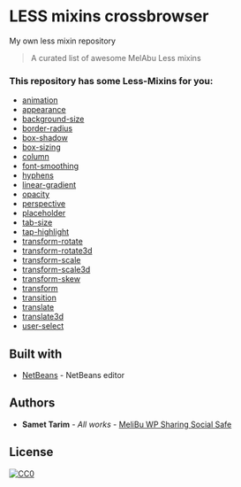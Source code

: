 # LESS mixins crossbrowser

My own less mixin repository

> A curated list of awesome MelAbu Less mixins

### This repository has some Less-Mixins for you:

* [animation](partials/_animation.less)
* [appearance](partials/_appearance.less)
* [background-size](partials/_background-size.less)
* [border-radius](partials/_border-radius.less)
* [box-shadow](partials/_box-shadow.less)
* [box-sizing](partials/_box-sizing.less)
* [column](partials/_column.less)
* [font-smoothing](partials/_font-smoothing.less)
* [hyphens](partials/_hyphens.less)
* [linear-gradient](partials/_linear-gradient.less)
* [opacity](partials/_opacity.less)
* [perspective](partials/_perspective.less)
* [placeholder](partials/_placeholder.less)
* [tab-size](partials/_tab-size.less)
* [tap-highlight](partials/_tap-highlight.less)
* [transform-rotate](partials/_transform-rotate.less)
* [transform-rotate3d](partials/_transform-rotate3d.less)
* [transform-scale](partials/_transform-scale.less)
* [transform-scale3d](partials/_transform-scale3d.less)
* [transform-skew](partials/_transform-skew.less)
* [transform](partials/_transform.less)
* [transition](partials/_transition.less)
* [translate](partials/_translate.less)
* [translate3d](partials/_translate3d.less)
* [user-select](partials/_user-select.less)

## Built with

* [NetBeans](https://netbeans.org/) - NetBeans editor

## Authors

* **Samet Tarim** - *All works* - [MeliBu WP Sharing Social Safe](https://wordpress.org/plugins/sharing-social-safe/)

## License

[![CC0](https://licensebuttons.net/p/zero/1.0/88x31.png)](http://creativecommons.org/publicdomain/zero/1.0/)